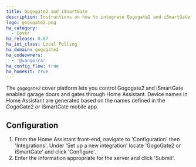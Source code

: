 ```yaml
---
title: Gogogate2 and iSmartGate
description: Instructions on how to integrate Gogogate2 and iSmartGate enabled garage door covers into Home Assistant.
logo: gogogate2.png
ha_category:
  - Cover
ha_release: 0.67
ha_iot_class: Local Polling
ha_domain: gogogate2
ha_codeowners:
  - '@vangorra'
ha_config_flow: true
ha_homekit: true
---
```


The `gogogate2` cover platform lets you control Gogogate2 and iSmartGate enabled garage doors and gates through Home Assistant. Device names in Home Assistant are generated based on the names defined in the GogoGate2 or iSmartGate mobile app.

## Configuration

1. From the Home Assistant front-end, navigate to 'Configuration' then 'Integrations'. Under 'Set up a new integration' locate 'GogoGate2 or iSmartGate' and click 'Configure'.
2. Enter the information appropriate for the server and click 'Submit'.
